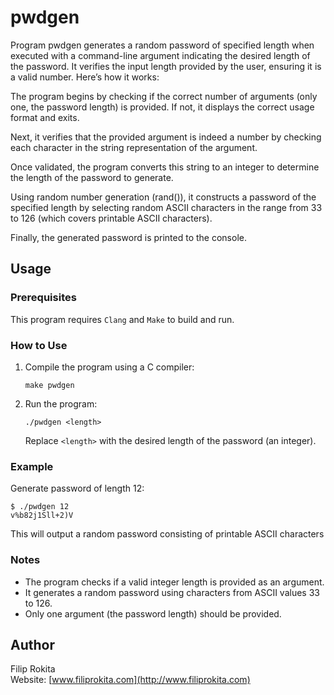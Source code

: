 # pwdgen

Program pwdgen generates a random password of specified length when executed with a command-line argument indicating the desired length of the password. It verifies the input length provided by the user, ensuring it is a valid number. Here’s how it works:

The program begins by checking if the correct number of arguments (only one, the password length) is provided. If not, it displays the correct usage format and exits.

Next, it verifies that the provided argument is indeed a number by checking each character in the string representation of the argument.

Once validated, the program converts this string to an integer to determine the length of the password to generate.

Using random number generation (rand()), it constructs a password of the specified length by selecting random ASCII characters in the range from 33 to 126 (which covers printable ASCII characters).

Finally, the generated password is printed to the console.

## Usage

### Prerequisites

This program requires `Clang` and `Make` to build and run.

### How to Use

1. Compile the program using a C compiler:
    ```
    make pwdgen
    ```

2. Run the program:
    ```
    ./pwdgen <length>
    ```
    Replace `<length>` with the desired length of the password (an integer).

### Example
Generate password of length 12:
```
$ ./pwdgen 12
v%b82j1Sll+2)V
```
This will output a random password consisting of printable ASCII characters

### Notes
- The program checks if a valid integer length is provided as an argument.
- It generates a random password using characters from ASCII values 33 to 126.
- Only one argument (the password length) should be provided.

## Author

Filip Rokita  
Website: [www.filiprokita.com](http://www.filiprokita.com)